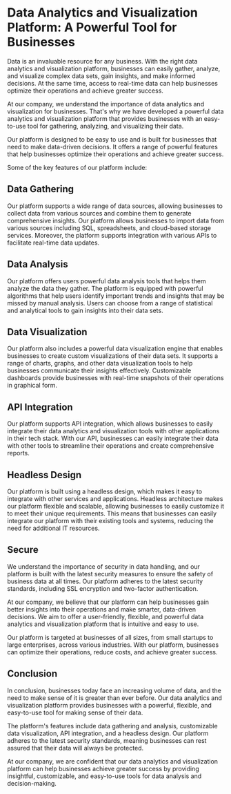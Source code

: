 # Data Analytics and Visualization Platform: A Powerful Tool for Businesses

Data is an invaluable resource for any business. With the right data analytics and visualization platform, businesses can easily gather, analyze, and visualize complex data sets, gain insights, and make informed decisions. At the same time, access to real-time data can help businesses optimize their operations and achieve greater success.

At our company, we understand the importance of data analytics and visualization for businesses. That's why we have developed a powerful data analytics and visualization platform that provides businesses with an easy-to-use tool for gathering, analyzing, and visualizing their data.

Our platform is designed to be easy to use and is built for businesses that need to make data-driven decisions. It offers a range of powerful features that help businesses optimize their operations and achieve greater success.

Some of the key features of our platform include:

## Data Gathering

Our platform supports a wide range of data sources, allowing businesses to collect data from various sources and combine them to generate comprehensive insights. Our platform allows businesses to import data from various sources including SQL, spreadsheets, and cloud-based storage services. Moreover, the platform supports integration with various APIs to facilitate real-time data updates.

## Data Analysis

Our platform offers users powerful data analysis tools that helps them analyze the data they gather. The platform is equipped with powerful algorithms that help users identify important trends and insights that may be missed by manual analysis. Users can choose from a range of statistical and analytical tools to gain insights into their data sets.

## Data Visualization

Our platform also includes a powerful data visualization engine that enables businesses to create custom visualizations of their data sets. It supports a range of charts, graphs, and other data visualization tools to help businesses communicate their insights effectively. Customizable dashboards provide businesses with real-time snapshots of their operations in graphical form.

## API Integration

Our platform supports API integration, which allows businesses to easily integrate their data analytics and visualization tools with other applications in their tech stack. With our API, businesses can easily integrate their data with other tools to streamline their operations and create comprehensive reports.

## Headless Design

Our platform is built using a headless design, which makes it easy to integrate with other services and applications. Headless architecture makes our platform flexible and scalable, allowing businesses to easily customize it to meet their unique requirements. This means that businesses can easily integrate our platform with their existing tools and systems, reducing the need for additional IT resources.

## Secure

We understand the importance of security in data handling, and our platform is built with the latest security measures to ensure the safety of business data at all times. Our platform adheres to the latest security standards, including SSL encryption and two-factor authentication.

At our company, we believe that our platform can help businesses gain better insights into their operations and make smarter, data-driven decisions. We aim to offer a user-friendly, flexible, and powerful data analytics and visualization platform that is intuitive and easy to use.

Our platform is targeted at businesses of all sizes, from small startups to large enterprises, across various industries. With our platform, businesses can optimize their operations, reduce costs, and achieve greater success.

## Conclusion

In conclusion, businesses today face an increasing volume of data, and the need to make sense of it is greater than ever before. Our data analytics and visualization platform provides businesses with a powerful, flexible, and easy-to-use tool for making sense of their data. 

The platform's features include data gathering and analysis, customizable data visualization, API integration, and a headless design. Our platform adheres to the latest security standards, meaning businesses can rest assured that their data will always be protected.

At our company, we are confident that our data analytics and visualization platform can help businesses achieve greater success by providing insightful, customizable, and easy-to-use tools for data analysis and decision-making.
